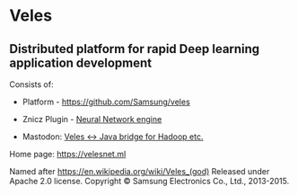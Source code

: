 Veles
=====
Distributed platform for rapid Deep learning application development
--------------------------------------------------------------------
Consists of: 

*  Platform - https://github.com/Samsung/veles

*  Znicz Plugin - [Neural Network engine](https://github.com/Samsung/veles.znicz)

*  Mastodon: [Veles <-> Java bridge for Hadoop etc.](https://github.com/Samsung/veles.mastodon)

Home page: https://velesnet.ml

Named after https://en.wikipedia.org/wiki/Veles_(god)
Released under Apache 2.0 license. Copyright © Samsung Electronics Co., Ltd., 2013-2015.
